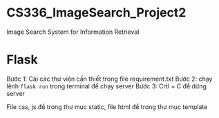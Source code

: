 # CS336_ImageSearch_Project2
Image Search System for Information Retrieval

# Flask
Bước 1: Cài các thư viện cần thiết trong file requirement.txt
Bước 2: chạy lệnh `flask run` trong terminal để chạy server
Bước 3: Crtl + C để dừng server


File css, js để trong thư mục static, file html để trong thư mục template